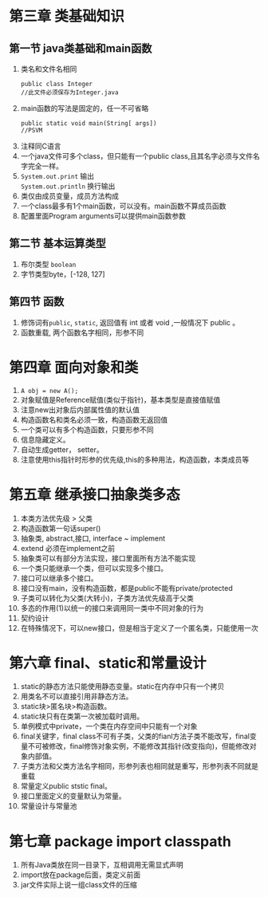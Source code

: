 # 第三章 类基础知识
## 第一节 java类基础和main函数
1. 类名和文件名相同  
    ```
    public class Integer
    //此文件必须保存为Integer.java
    ```
2. main函数的写法是固定的，任一不可省略
    ```
    public static void main(String[ args])
    //PSVM
    ```
3. 注释同C语言
4. 一个java文件可多个class，但只能有一个public class,且其名字必须与文件名字完全一样。
5. `System.out.print` 输出  
`System.out.println` 换行输出
6. 类仅由成员变量，成员方法构成
7. 一个class最多有1个main函数，可以没有。main函数不算成员函数
8. 配置里面Program arguments可以提供main函数参数

## 第二节 基本运算类型
1. 布尔类型 `boolean`
2. 字节类型byte，[-128, 127]

## 第四节 函数
1. 修饰词有`public`, `static`, 返回值有 int 或者 void ,一般情况下 public 。
2. 函数重载, 两个函数名字相同，形参不同

# 第四章 面向对象和类
1. `A obj = new A();`
2. 对象赋值是Reference赋值(类似于指针)，基本类型是直接值赋值
3. 注意new出对象后内部属性值的默认值
4. 构造函数名和类名必须一致，构造函数无返回值
5. 一个类可以有多个构造函数，只要形参不同
6. 信息隐藏定义。
7. 自动生成getter， setter。
8. 注意使用this指针时形参的优先级,this的多种用法，构造函数，本类成员等

# 第五章 继承接口抽象类多态
1. 本类方法优先级 > 父类
2. 构造函数第一句话super()
3. 抽象类, abstract,接口, interface ~ implement
4. extend 必须在implement之前
5. 抽象类可以有部分方法实现，接口里面所有方法不能实现
6. 一个类只能继承一个类，但可以实现多个接口。
7. 接口可以继承多个接口。
8. 接口没有main，没有构造函数，都是public不能有private/protected
9. 子类可以转化为父类(大转小)，子类方法优先级高于父类
10. 多态的作用(1)以统一的接口来调用同一类中不同对象的行为
11. 契约设计
12. 在特殊情况下，可以new接口，但是相当于定义了一个匿名类，只能使用一次

# 第六章 final、static和常量设计
1. static的静态方法只能使用静态变量。static在内存中只有一个拷贝
2. 用类名不可以直接引用非静态方法。
3. static块>匿名块>构造函数。
4. static块只有在类第一次被加载时调用。
5. 单例模式中private，一个类在内存空间中只能有一个对象
6. final关键字，final class不可有子类，父类的fianl方法子类不能改写，final变量不可被修改，final修饰对象实例，不能修改其指针(改变指向)，但能修改对象内部值。
7. 子类方法和父类方法名字相同，形参列表也相同就是重写，形参列表不同就是重载
8. 常量定义public ststic final。
9. 接口里面定义的变量默认为常量。
10. 常量设计与常量池

# 第七章 package import classpath
1. 所有Java类放在同一目录下，互相调用无需显式声明
2. import放在package后面，类定义前面
3. jar文件实际上说一组class文件的压缩